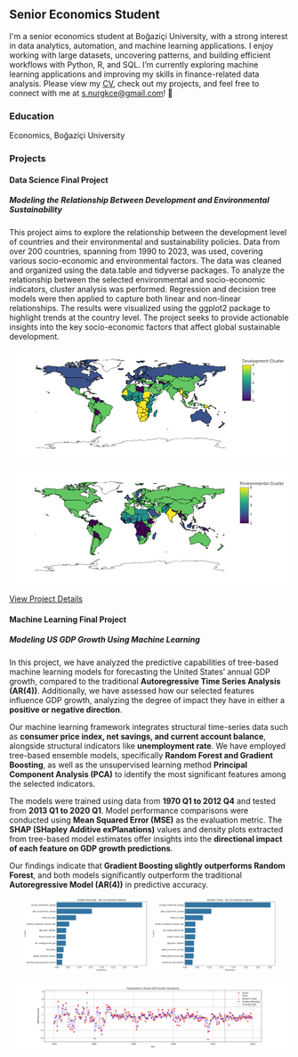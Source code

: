 ## Senior Economics Student 
I'm a senior economics student at Boğaziçi University, with a strong interest in data analytics, automation, and machine learning applications. I enjoy working with large datasets, uncovering patterns, and building efficient workflows with Python, R, and SQL. I’m currently exploring machine learning applications and improving my skills in finance-related data analysis. Please view my [CV](https://drive.google.com/file/d/1JUE2VNnbzI-5QYHhC7LATKQP0N-28b1q/view?usp=sharing), check out my projects, and feel free to connect with me at [s.nurgkce@gmail.com](mailto:s.nurgkce@gmail.com)! 🚀

### Education
Economics, Boğaziçi University

### Projects

#### Data Science Final Project
##### Modeling the Relationship Between Development and Environmental Sustainability
This project aims to explore the relationship between the development level of countries and their environmental and sustainability policies. Data from over 200 countries, spanning from 1990 to 2023, was used, covering various socio-economic and environmental factors. The data was cleaned and organized using the data.table and tidyverse packages. To analyze the relationship between the selected environmental and socio-economic indicators, cluster analysis was performed. Regression and decision tree models were then applied to capture both linear and non-linear relationships. The results were visualized using the ggplot2 package to highlight trends at the country level. The project seeks to provide actionable insights into the key socio-economic factors that affect global sustainable development.

![Project Diagram 1](images/DS/secondCluster.png)

![Project Diagram 2](images/DS/thirdCluster.png)

[View Project Details](project-details.md)

#### Machine Learning Final Project
##### Modeling US GDP Growth Using Machine Learning  

In this project, we have analyzed the predictive capabilities of tree-based machine learning models for forecasting the United States’ annual GDP growth, compared to the traditional **Autoregressive Time Series Analysis (AR(4))**. Additionally, we have assessed how our selected features influence GDP growth, analyzing the degree of impact they have in either a **positive or negative direction**.  

Our machine learning framework integrates structural time-series data such as **consumer price index, net savings, and current account balance**, alongside structural indicators like **unemployment rate**. We have employed tree-based ensemble models, specifically **Random Forest and Gradient Boosting**, as well as the unsupervised learning method **Principal Component Analysis (PCA)** to identify the most significant features among the selected indicators.  

The models were trained using data from **1970 Q1 to 2012 Q4** and tested from **2013 Q1 to 2020 Q1**. Model performance comparisons were conducted using **Mean Squared Error (MSE)** as the evaluation metric. The **SHAP (SHapley Additive exPlanations)** values and density plots extracted from tree-based model estimates offer insights into the **directional impact of each feature on GDP growth predictions**.  

Our findings indicate that **Gradient Boosting slightly outperforms Random Forest**, and both models significantly outperform the traditional **Autoregressive Model (AR(4))** in predictive accuracy.  

<p align="center">
  <img src="images/ML/Gradient Boosting_feature_importance.png" width="45%" />
  <img src="images/ML/Random Forest_feature_importance.png" width="45%" />
</p>

![Project Diagram 3](images/ML/forecasted_vs_actual_multiple.png)
